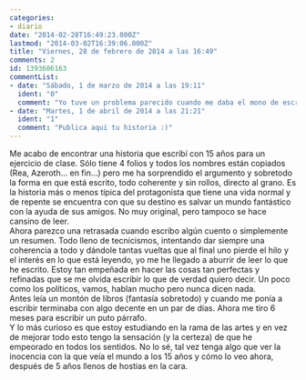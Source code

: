 ```yaml
---
categories:
- diario
date: "2014-02-28T16:49:23.000Z"
lastmod: "2014-03-02T16:39:06.000Z"
title: "Viernes, 28 de febrero de 2014 a las 16:49"
comments: 2
id: 1393606163
commentList:
- date: "Sábado, 1 de marzo de 2014 a las 19:11"
  ident: "0"
  comment: "Yo tuve un problema parecido cuando me daba el mono de escribir algo. Colaboraba con un amigo en un libro que publicó y luego en varios blogs, principalmente también fantasía. Y tenía el mismo problema, como dije: tenía una idea pero a la hora de plasmarla pecaba de perfeccionista. Le sacaba imperfecciones a todo y al final terminé por dejar de escribir.\nEl único consejo que te puedo dar es que sigas escribiendo, y sobretodo, que uses la experiencia a tu favor, en lugar de ponerla en tu contra. Sé que ha sonado muy típico, y que es mucho más fácil decirlo que hacerlo, pero es la realidad.\n\nPersonalmente, y sobretodo en el ámbito de la fantasía, prefiero un escritor maduro y sobrio (como Sapwoski) a uno Â«inocenteÂ»  (estilo Paolini)."
- date: "Martes, 1 de abril de 2014 a las 21:21"
  ident: "1"
  comment: "Publica aqui tu historia :)"
---
```


Me acabo de encontrar una historia que escribí con 15 años para un ejercicio de clase. Sólo tiene 4 folios y todos los nombres están copiados (Rea, Azeroth... en fin...) pero me ha sorprendido el argumento y sobretodo la forma en que está escrito, todo coherente y sin rollos, directo al grano. Es la historia más o menos típica del protagonista que tiene una vida normal y de repente se encuentra con que su destino es salvar un mundo fantástico con la ayuda de sus amigos. No muy original, pero tampoco se hace cansino de leer.   
Ahora parezco una retrasada cuando escribo algún cuento o simplemente un resumen. Todo lleno de tecnicismos, intentando dar siempre una coherencia a todo y dándole tantas vueltas que al final uno pierde el hilo y el interés en lo que está leyendo, yo me he llegado a aburrir de leer lo que he escrito. Estoy tan empeñada en hacer las cosas tan perfectas y refinadas que se me olvida escribir lo que de verdad quiero decir. Un poco como los políticos, vamos, hablan mucho pero nunca dicen nada.   
Antes leía un montón de libros (fantasía sobretodo) y cuando me ponía a escribir terminaba con algo decente en un par de días. Ahora me tiro 6 meses para escribir un puto párrafo.   
Y lo más curioso es que estoy estudiando en la rama de las artes y en vez de mejorar todo esto tengo la sensación (y la certeza) de que he empeorado en todos los sentidos. No lo sé, tal vez tenga algo que ver la inocencia con la que veía el mundo a los 15 años y cómo lo veo ahora, después de 5 años llenos de hostias en la cara.